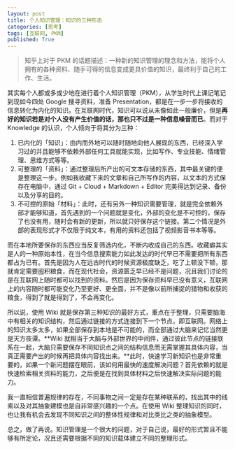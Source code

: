 ```yaml
---
layout: post
title: 个人知识管理：知识的三种形态
categories: [思考]
tags: [互联网, PKM]
published: True
---
```


> 知乎上对于 PKM 的话题描述：一种新的知识管理的理念和方法，能将个人拥有的各种资料、随手可得的信息变成更具价值的知识，最终利于自己的工作、生活。

其实每个人都或多或少地在进行着个人知识管理（PKM），从学生时代上课记笔记到现如今四处 Google 搜寻资料，准备 Presentation，都是在一步一步将接收的信息转化为内化的知识。在互联网时代，知识可以说从未像如此一般廉价，但是**再好的知识若是对个人没有产生价值的话，那也只不过是一种信息噪音而已**。而对于 Knowledge 的认识，个人倾向于将其分为三种：

1. 已内化的「知识」：由内而外地可以随时随地向他人展现的东西，已经深入学习过的并且能够不依赖外部任何工具就能实现，比如写作、专业技能、情绪管理、思维方式等等。
2. 可整理的「资料」：通过整理后所产出的可文本存储的东西，其中最关键的便是整理这一步。例如我收藏下来的文章和自己所写作的内容，以文本的方式保存在电脑中，通过 Git + Cloud + Markdown + Editor 完美得达到记录、备份以及分享的目的。
3. 不可控的原始「材料」：此时，还有另外一种知识需要管理，就是完全依赖外部才能够知道，首先遇到的一个问题就是变化，外部的变化是不可控的，保存了也没有用，随时会有新的更新，所以就只好保存这个链接。第二个情况是外部的表现形式才不仅限于纯文本，有用的资料还包括了视频影音书本等等。

而在本地所要保存的东西应当反复筛选内化，不断内收成自己的东西。收藏癖其实是人的一种原始本性，在当今信息搜索能力如此发达的时代早已不需要把所有东西都占为已有。首先是因为人在远古时代的时候资源极度缺乏，吃了上顿没下顿，那就肯定需要囤积粮食，而在现代社会，资源匮乏早已经不是问题，况且我们讨论的是在互联网上随时都可以找到的资料。然后是因为保存资料早已没有意义，互联网上的内容随时都可能变化乃至更好、更全面，并不是像以前所捕捉的猎物和收获的粮食，得到了就是得到了，不会再变化。

所以说，使用 Wiki 就是保存第三种知识的最好方式，重点在于整理，只需要脑海中有相关的知识结构，然后通过链接的方式连接到下一个节点，即互联网。网络上的知识太多太多，如果全部保存到本地是不可能的，而全部通过大脑来记忆当然更是天方夜谭。**Wiki 就相当于大脑与外部世界的中间件，通过彼此节点的链接联系在一起，大脑只需要保存不同知识点之间的结构信息而无需掌握其具体内容，当真正需要产出的时候再把具体内容找出来。**此时，快速学习新知识也是非常重要的，如果一个新问题摆在眼前，该如何用最快的速度解决问题？首先依赖的就是快速检索相关资料的能力，之后便是在找到具体材料之后快速解决实际问题的能力。

我一直相信普遍规律的存在，不同事物之间一定是存在某种联系的，找出其中的线索以及对其抽象建模也是自非常感兴趣的一个点。在使用 Wiki 整理知识的同时，也让我有机会去发现不同知识之间的整体性规律和对比类比之类的抽象模型。

总之，做了再说。知识管理是一个很大的问题，对于自己说，最好的形式暂且不能够有所定论，况且还需要根据不同的知识载体建立不同的整理形式。
